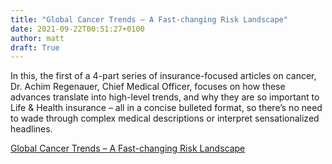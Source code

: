 ```yaml
---
title: "Global Cancer Trends – A Fast-changing Risk Landscape"
date: 2021-09-22T00:51:27+0100
author: matt
draft: True
---
```

In this, the first of a 4-part series of insurance-focused articles on cancer, Dr. Achim Regenauer, Chief Medical Officer, focuses on how these advances translate into high-level trends, and why they are so important to Life & Health insurance – all in a concise bulleted format, so there’s no need to wade through complex medical descriptions or interpret sensationalized headlines.
 

[ Global Cancer Trends – A Fast-changing Risk Landscape ]( https://partnerre.com/opinions_research/global-cancer-trends-a-fast-changing-risk-landscape/ )

